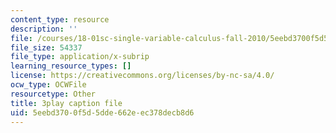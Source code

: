 ```yaml
---
content_type: resource
description: ''
file: /courses/18-01sc-single-variable-calculus-fall-2010/5eebd3700f5d5dde662eec378decb8d6_1RLctDS2hUQ.srt
file_size: 54337
file_type: application/x-subrip
learning_resource_types: []
license: https://creativecommons.org/licenses/by-nc-sa/4.0/
ocw_type: OCWFile
resourcetype: Other
title: 3play caption file
uid: 5eebd370-0f5d-5dde-662e-ec378decb8d6
---
```

